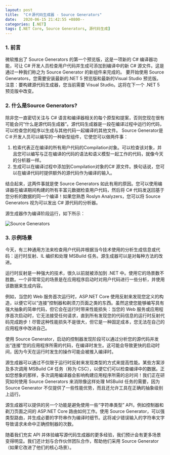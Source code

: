 ```yaml
---
layout: post
title:  "C＃源代码生成器 - Source Generators"
date:   2020-06-15 21:42:55 +0800--
categories: [.NET]
tags: [.NET Core, Source Generators, 源代码生成]  
---
```


### 1. 前言
微软推出了 Source Generators 的第一个预览版，这是一项新的 C# 编译器功能，可让 C# 开发人员检查用户代码并生成可添加到编译中的新 C# 源文件。这是通过一种我们称之为 Source Generator 的新组件来完成的。
要开始使用 Source Generators，您需要安装最新的.NET 5 预览版和最新的Visual Studio 预览版。 注意：要构建源代码生成器，您当前需要 Visual Studio。这将在下一个 .NET 5 预览版中改变。

### 2. 什么是Source Generators?
除非您一直密切关注与 C# 语言和编译器相关的每个原型和提案，否则您现在很有可能会问“什么是源代码生成器”。源代码生成器是一段在编译过程中运行的代码，可以检查您的程序以生成与其他代码一起编译的其他文件。
Source Generator是C＃开发人员可以编写的一种新型组件，它使您可以做两件事：

1. 检索代表正在编译的所有用户代码的Compilation对象。可以检查该对象，并且您可以编写与正在编译的代码的语法和语义模型一起工作的代码，就像今天的分析器一样。
2. 生成可以在编译过程中添加到Compilation对象的C# 源文件。换句话说，您可以在编译代码时提供额外的源代码作为编译的输入。
   
结合起来，这两件事就是使 Source Generators 如此有用的原因。您可以使用编译器在编译期间构建的所有丰富元数据检查用户代码，然后将 C# 代码发送回基于您分析的数据的同一个编译！如果您熟悉 Roslyn Analyzers，您可以将 Source Generators 视为可以发出 C# 源代码的分析器。

源生成器作为编译阶段运行，如下所示：

![Source Generators](https://devblogs.microsoft.com/dotnet/wp-content/uploads/sites/10/2020/04/Picture1.png)


### 3. 示例场景
今天，有三种通用方法来检查用户代码并根据当今技术使用的分析生成信息或代码：运行时反射、IL 编织和处理 MSBuild 任务。源生成器可以是对每种方法的改进。

运行时反射是一种强大的技术，很久以前就被添加到 .NET 中。使用它的场景数不胜数。一个非常常见的场景是在应用程序启动时对用户代码进行一些分析，并使用该数据来生成内容。

例如，当您的 Web 服务首次运行时，ASP.NET Core 使用反射来发现您定义的构造，以便它可以“连接”控制器和剃须刀页面之类的东西。虽然这使您能够编写具有强大抽象的简单代码，但它会在运行时带来性能损失：当您的 Web 服务或应用程序首次启动时，它无法接受任何请求，直到所有发现您的代码信息的运行时反射代码完成跑步！尽管这种性能损失不是很大，但它是一种固定成本，您无法在自己的应用程序中改进自己。

使用 Source Generator，启动的控制器发现阶段可以通过分析您的源代码并发出“连接”您的应用程序所需的代码，在编译时发生。这可能会导致更快的启动时间，因为今天在运行时发生的操作可能会被推入编译时。

源生成器可以通过不仅限于运行时反射来发现类型的方式来提高性能。某些方案涉及多次调用 MSBuild C# 任务（称为 CSC），以便它们可以检查编译中的数据。正如您想象的那样，多次调用编译器会影响构建应用程序所需的总时间！我们正在研究如何使用 Source Generators 来消除像这样处理 MSBuild 任务的需要，因为 Source Generator 不仅提供了一些性能优势，而且还允许工具在正确的抽象级别上运行。

源生成器可以提供的另一个功能是避免使用一些“字符串类型” API，例如控制器和剃刀页面之间的 ASP.NET Core 路由如何工作。使用 Source Generator，可以强类型路由，并生成必要的字符串作为编译时细节。这将减少错误输入的字符串文字导致请求未命中正确控制器的次数。

随着我们充实 API 并体验编写源代码生成器的更多经验，我们预计会有更多场景变得明显。我们还计划与合作伙伴团队合作，帮助他们采用 Source Generator（如果它改进了他们的核心场景）。
